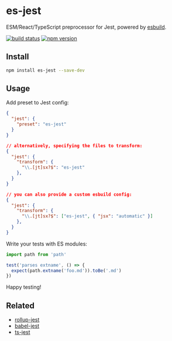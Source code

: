 # es-jest

ESM/React/TypeScript preprocessor for Jest, powered by [esbuild](https://github.com/evanw/esbuild).

[![build status](https://badgen.net/travis/ambar/es-jest)](https://travis-ci.org/ambar/es-jest)
[![npm version](https://badgen.net/npm/v/es-jest)](https://www.npmjs.com/package/es-jest)

## Install

```bash
npm install es-jest --save-dev
```

## Usage

Add preset to Jest config:

```json
{
  "jest": {
    "preset": "es-jest"
  }
}

// alternatively, specifying the files to transform:
{
  "jest": {
    "transform": {
      "\\.[jt]sx?$": "es-jest"
    },
  }
}

// you can also provide a custom esbuild config:
{
  "jest": {
    "transform": {
      "\\.[jt]sx?$": ["es-jest", { "jsx": "automatic" }]
    },
  }
}
```

Write your tests with ES modules:

```js
import path from 'path'

test('parses extname', () => {
  expect(path.extname('foo.md')).toBe('.md')
})
```

Happy testing!

## Related

- [rollup-jest](https://github.com/ambar/rollup-jest)
- [babel-jest](https://github.com/facebook/jest/tree/master/packages/babel-jest)
- [ts-jest](https://github.com/kulshekhar/ts-jest)
